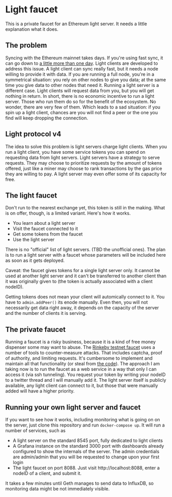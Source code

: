 # Light faucet

This is a private faucet for an Ethereum light server. It needs a little
explanation what it does. 

## The problem
Syncing with the Ethereum mainnet takes days. If you're using fast sync, it
can go down to [a little more than one day][full node sync]. Light clients
are developed to address this issue. A light client can sync really fast, but
it needs a node willing to provide it with data. If you are running a full
node, you're in a symmetrical situation: you rely on other nodes to give you
data; at the same time you give data to other nodes that need it. Running a
light server is a different case. Light clients will request data from you,
but you will get nothing in return. In short, there is no economic incentive
to run a light server. Those who run them do so for the benefit of the
ecosystem. No wonder, there are very few of them. Which leads to a sad
situation: if you spin up a light client, chances are you will not find a
peer or the one you find will keep dropping the connection.

## Light protocol v4 
The idea to solve this problem is light servers charge light clients. When
you run a light client, you have some service tokens you can spend on
requesting data from light servers. Light servers have a strategy to serve
requests. They may choose to prioritize requests by the amount of tokens
offered, just like a miner may choose to rank transactions by the gas price
they are willing to pay. A light server may even offer some of its capacity
for free.

## The light faucet
Don't run to the nearest exchange yet, this token is still in the making.
What is on offer, though, is a limited variant. Here's how it works.
- You learn about a light server
- Visit the faucet connected to it
- Get some tokens from the faucet
- Use the light server

There is no "official" list of light servers. (TBD the unofficial ones).
The plan is to run a light server with a faucet whose parameters will be
included here as soon as it gets deployed.

Caveat: the faucet gives tokens for a single light server only. It cannot be
used at another light server and it can't be transferred to another client
than it was originally given to (the token is actually associated with a
client nodeID).

Getting tokens does not mean your client will automically connect to it. You
have to `admin.addPeer()` its enode manually. Even then, you will not
necessarily get data right away, it depends on the capacity of the server and
the number of clients it is serving.

## The private faucet
Running a faucet is a risky business, because it is a kind of free money
dispenser some may want to abuse. The 
[Rinkeby testnet faucet][rinkeby faucet] uses a number of tools to
counter-measure attacks. That includes captcha, proof of authority, and
limiting requests. It's cumbersome to implement and maintain all that
functionality (or steal from [the code][faucet code]). The approach I am
taking now is to run the faucet as a web service in a way that only I can
access it (via ssh tunneling). You request your token by writing your nodeID
to a twitter thread and I will manually add it. The light server itself is
publicly available, any light client can connect to it, but those that were
manually added will have a higher priority.

[full node sync]: https://medium.com/@mswezey/2019ethereumfullnode-ba6e05ebf363
[rinkeby faucet]: https://faucet.rinkeby.io/
[faucet code]: https://github.com/ethereum/go-ethereum/tree/master/cmd/faucet

## Running your own light server and faucet
If you want to see how it works, including monitoring what is going on on the
server, just clone this repository and run `docker-compose up`. It will run a
number of services, such as
- A light server on the standard 8545 port, fully dedicated to light clients
- A Grafana instance on the standard 3000 port with dashboards already
  configured to show the internals of the server. The admin credentials are
  admin/admin that you will be requested to change upon your first login
- The light faucet on port 8088. Just visit http://localhost:8088, enter a
  nodeID of a client, and submit it. 

It takes a few minutes until Geth manages to send data to InfluxDB, so
monitoring data might be not immediately visible.